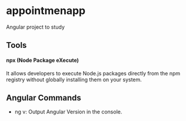 # appointmenapp
Angular project to study


## Tools
#### npx (Node Package eXecute)
It allows developers to execute Node.js packages directly from the npm registry without globally installing them on your system.

 
## Angular Commands
- ng v: Output Angular Version in the console.